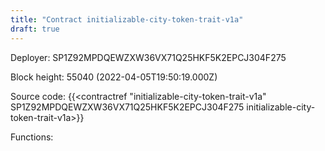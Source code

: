 ```yaml
---
title: "Contract initializable-city-token-trait-v1a"
draft: true
---
```

Deployer: SP1Z92MPDQEWZXW36VX71Q25HKF5K2EPCJ304F275


 



Block height: 55040 (2022-04-05T19:50:19.000Z)

Source code: {{<contractref "initializable-city-token-trait-v1a" SP1Z92MPDQEWZXW36VX71Q25HKF5K2EPCJ304F275 initializable-city-token-trait-v1a>}}

Functions:


